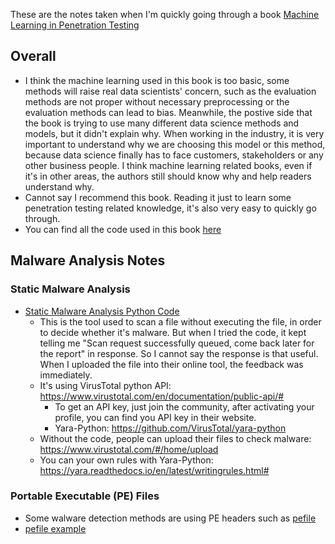 These are the notes taken when I'm quickly going through a book [Machine Learning in Penetration Testing][1]

## Overall
* I think the machine learning used in this book is too basic, some methods will raise real data scientists' concern, such as the evaluation methods are not proper without necessary preprocessing or the evaluation methods can lead to bias. Meanwhile, the postive side that the book is trying to use many different data science methods and models, but it didn't explain why. When working in the industry, it is very important to understand why we are choosing this model or this method, because data science finally has to face customers, stakeholders or any other business people. I think machine learning related books, even if it's in other areas, the authors still should know why and help readers understand why.
* Cannot say I recommend this book. Reading it just to learn some penetration testing related knowledge, it's also very easy to quickly go through.
* You can find all the code used in this book [here][5]

## Malware Analysis Notes
### Static Malware Analysis
* [Static Malware Analysis Python Code][2]
  * This is the tool used to scan a file without executing the file, in order to decide whether it's malware. But when I tried the code, it kept telling me "Scan request successfully queued, come back later for the report" in response. So I cannot say the response is that useful. When I uploaded the file into their online tool, the feedback was immediately.
  * It's using VirusTotal python API: https://www.virustotal.com/en/documentation/public-api/#
    * To get an API key, just join the community, after activating your profile, you can find you API key in their website.
    * Yara-Python: https://github.com/VirusTotal/yara-python
  * Without the code, people can upload their files to check malware: https://www.virustotal.com/#/home/upload
  * You can your own rules with Yara-Python: https://yara.readthedocs.io/en/latest/writingrules.html#
### Portable Executable (PE) Files
* Some walware detection methods are using PE headers such as [pefile][4]
* [pefile example][3]


[1]:https://www.amazon.com/Mastering-Machine-Learning-Penetration-Testing/dp/1788997409
[2]:https://github.com/hanhanwu/Hanhan_Penetration_Testing_Practice/blob/master/Machine_Learning_in_Penetration_Test/static_malware_analysis.py
[3]:https://github.com/erocarrera/pefile/blob/wiki/UsageExamples.md#introduction
[4]:https://github.com/erocarrera/pefile
[5]:https://github.com/PacktPublishing/Mastering-Machine-Learning-for-Penetration-Testing
